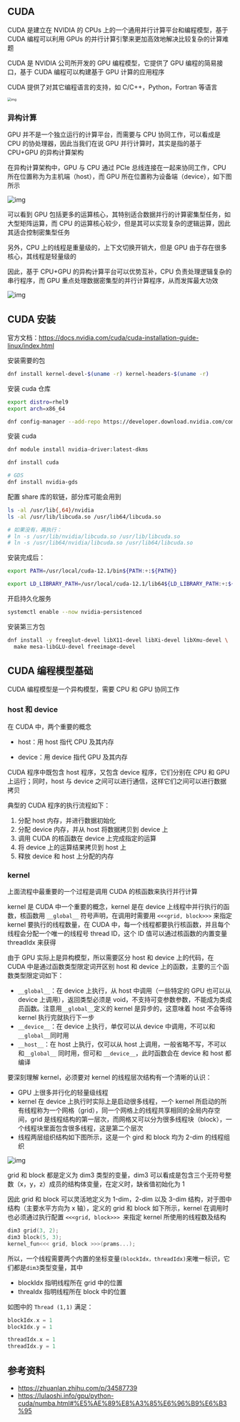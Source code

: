 ## CUDA

CUDA 是建立在 NVIDIA 的 CPUs 上的一个通用并行计算平台和编程模型，基于 CUDA 编程可以利用 GPUs 的并行计算引擎来更加高效地解决比较复杂的计算难题

CUDA 是 NVIDIA 公司所开发的 GPU 编程模型，它提供了 GPU 编程的简易接口，基于 CUDA 编程可以构建基于 GPU 计算的应用程序

CUDA 提供了对其它编程语言的支持，如 C/C++，Python，Fortran 等语言

<img src=".assets/CUDA%E7%BC%96%E7%A8%8B%E5%85%A5%E9%97%A8/v2-708897c8e1b627e3b08de922412a3347_1440w.webp" alt="img" style="zoom:50%;" />

### 异构计算

GPU 并不是一个独立运行的计算平台，而需要与 CPU 协同工作，可以看成是 CPU 的协处理器，因此当我们在说 GPU 并行计算时，其实是指的基于 CPU+GPU 的异构计算架构

在异构计算架构中，GPU 与 CPU 通过 PCIe 总线连接在一起来协同工作，CPU 所在位置称为为主机端（host），而 GPU 所在位置称为设备端（device），如下图所示

![img](.assets/CUDA%E7%BC%96%E7%A8%8B%E5%85%A5%E9%97%A8/v2-df49a98a67c5b8ce55f1a9afcf21d982_1440w.png)

可以看到 GPU 包括更多的运算核心，其特别适合数据并行的计算密集型任务，如大型矩阵运算，而 CPU 的运算核心较少，但是其可以实现复杂的逻辑运算，因此其适合控制密集型任务

另外，CPU 上的线程是重量级的，上下文切换开销大，但是 GPU 由于存在很多核心，其线程是轻量级的

因此，基于 CPU+GPU 的异构计算平台可以优势互补，CPU 负责处理逻辑复杂的串行程序，而 GPU 重点处理数据密集型的并行计算程序，从而发挥最大功效

![img](.assets/CUDA%E7%BC%96%E7%A8%8B%E5%85%A5%E9%97%A8/v2-2959e07a36a8dc8f59280f53b43eb9d1_1440w-20230323214109589.webp)

## CUDA 安装

官方文档：<https://docs.nvidia.com/cuda/cuda-installation-guide-linux/index.html>

安装需要的包

```bash
dnf install kernel-devel-$(uname -r) kernel-headers-$(uname -r)
```

安装 cuda 仓库

```bash
export distro=rhel9
export arch=x86_64

dnf config-manager --add-repo https://developer.download.nvidia.com/compute/cuda/repos/$distro/$arch/cuda-$distro.repo
```

安装 cuda

```bash
dnf module install nvidia-driver:latest-dkms

dnf install cuda

# GDS
dnf install nvidia-gds
```

配置 share 库的软链，部分库可能会用到

```bash
ls -al /usr/lib{,64}/nvidia
ls -al /usr/lib/libcuda.so /usr/lib64/libcuda.so

# 如果没有，再执行：
# ln -s /usr/lib/nvidia/libcuda.so /usr/lib/libcuda.so
# ln -s /usr/lib64/nvidia/libcuda.so /usr/lib64/libcuda.so
```

安装完成后：

```bash
export PATH=/usr/local/cuda-12.1/bin${PATH:+:${PATH}}

export LD_LIBRARY_PATH=/usr/local/cuda-12.1/lib64${LD_LIBRARY_PATH:+:${LD_LIBRARY_PATH}}
```

开启持久化服务

```bash
systemctl enable --now nvidia-persistenced
```

安装第三方包

```bash
dnf install -y freeglut-devel libX11-devel libXi-devel libXmu-devel \
  make mesa-libGLU-devel freeimage-devel
```

## CUDA 编程模型基础

CUDA 编程模型是一个异构模型，需要 CPU 和 GPU 协同工作

### host 和 device

在 CUDA 中，两个重要的概念

- host：用 host 指代 CPU 及其内存

- device：用 device 指代 GPU 及其内存

CUDA 程序中既包含 host 程序，又包含 device 程序，它们分别在 CPU 和 GPU 上运行；同时，host 与 device 之间可以进行通信，这样它们之间可以进行数据拷贝

典型的 CUDA 程序的执行流程如下：

1. 分配 host 内存，并进行数据初始化
2. 分配 device 内存，并从 host 将数据拷贝到 device 上
3. 调用 CUDA 的核函数在 device 上完成指定的运算
4. 将 device 上的运算结果拷贝到 host 上
5. 释放 device 和 host 上分配的内存

### kernel

上面流程中最重要的一个过程是调用 CUDA 的核函数来执行并行计算

kernel 是 CUDA 中一个重要的概念，kernel 是在 device 上线程中并行执行的函数，核函数用 `__global__` 符号声明，在调用时需要用 `<<<grid, block>>>` 来指定 kernel 要执行的线程数量，在 CUDA 中，每一个线程都要执行核函数，并且每个线程会分配一个唯一的线程号 thread ID，这个 ID 值可以通过核函数的内置变量 threadIdx 来获得

由于 GPU 实际上是异构模型，所以需要区分 host 和 device 上的代码，在 CUDA 中是通过函数类型限定词开区别 host 和 device 上的函数，主要的三个函数类型限定词如下：

- `__global__`：在 device 上执行，从 host 中调用（一些特定的 GPU 也可以从 device 上调用），返回类型必须是 void，不支持可变参数参数，不能成为类成员函数。注意用`__global__`定义的 kernel 是异步的，这意味着 host 不会等待 kernel 执行完就执行下一步
- `__device__`：在 device 上执行，单仅可以从 device 中调用，不可以和 `__global__`同时用
- `__host__`：在 host 上执行，仅可以从 host 上调用，一般省略不写，不可以和`__global__` 同时用，但可和 `__device__`，此时函数会在 device 和 host 都编译

要深刻理解 kernel，必须要对 kernel 的线程层次结构有一个清晰的认识：

- GPU 上很多并行化的轻量级线程
- kernel 在 device 上执行时实际上是启动很多线程，一个 kernel 所启动的所有线程称为一个网格（grid），同一个网格上的线程共享相同的全局内存空间，grid 是线程结构的第一层次，而网格又可以分为很多线程块（block），一个线程块里面包含很多线程，这是第二个层次
- 线程两层组织结构如下图所示，这是一个 gird 和 block 均为 2-dim 的线程组织

![img](.assets/CUDA%E7%BC%96%E7%A8%8B%E5%85%A5%E9%97%A8/v2-aa6aa453ff39aa7078dde59b59b512d8_1440w.png)

grid 和 block 都是定义为 dim3 类型的变量，dim3 可以看成是包含三个无符号整数（x，y，z）成员的结构体变量，在定义时，缺省值初始化为 1

因此 grid 和 block 可以灵活地定义为 1-dim，2-dim 以及 3-dim 结构，对于图中结构（主要水平方向为 x 轴），定义的 grid 和 block 如下所示，kernel 在调用时也必须通过执行配置 `<<<grid, block>>> `来指定 kernel 所使用的线程数及结构

```cpp
dim3 grid(3, 2);
dim3 block(5, 3);
kernel_fun<<< grid, block >>>(prams...);
```

所以，一个线程需要两个内置的坐标变量`(blockIdx，threadIdx)`来唯一标识，它们都是`dim3`类型变量，其中

- blockIdx 指明线程所在 grid 中的位置
- threaIdx 指明线程所在 block 中的位置

如图中的 `Thread (1,1)` 满足：

```cpp
blockIdx.x = 1
blockIdx.y = 1

threadIdx.x = 1
threadIdx.y = 1
```

## 参考资料

- <https://zhuanlan.zhihu.com/p/34587739>
- <https://lulaoshi.info/gpu/python-cuda/numba.html#%E5%AE%89%E8%A3%85%E6%96%B9%E6%B3%95>

